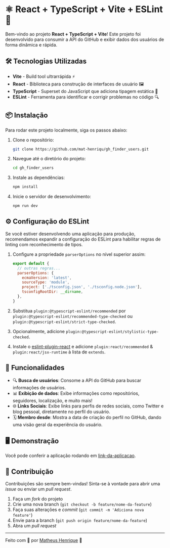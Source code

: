 
# ⚛️ React + TypeScript + Vite + ESLint 🚀

Bem-vindo ao projeto **React + TypeScript + Vite**! Este projeto foi desenvolvido para consumir a API do GitHub e exibir dados dos usuários de forma dinâmica e rápida.

## 🛠️ Tecnologias Utilizadas

- **Vite** - Build tool ultrarrápida ⚡
- **React** - Biblioteca para construção de interfaces de usuário 🖼️
- **TypeScript** - Superset do JavaScript que adiciona tipagem estática 📝
- **ESLint** - Ferramenta para identificar e corrigir problemas no código 🔍

## 📦 Instalação

Para rodar este projeto localmente, siga os passos abaixo:

1. Clone o repositório:
   ```bash
   git clone https://github.com/mat-henriqu/gh_finder_users.git
   ```
2. Navegue até o diretório do projeto:
   ```bash
   cd gh_finder_users
   ```
3. Instale as dependências:
   ```bash
   npm install
   ```
4. Inicie o servidor de desenvolvimento:
   ```bash
   npm run dev
   ```

## ⚙️ Configuração do ESLint

Se você estiver desenvolvendo uma aplicação para produção, recomendamos expandir a configuração do ESLint para habilitar regras de linting com reconhecimento de tipos.

1. Configure a propriedade `parserOptions` no nível superior assim:
   ```js
   export default {
     // outras regras...
     parserOptions: {
       ecmaVersion: 'latest',
       sourceType: 'module',
       project: ['./tsconfig.json', './tsconfig.node.json'],
       tsconfigRootDir: __dirname,
     },
   }
   ```

2. Substitua `plugin:@typescript-eslint/recommended` por `plugin:@typescript-eslint/recommended-type-checked` ou `plugin:@typescript-eslint/strict-type-checked`.
3. Opcionalmente, adicione `plugin:@typescript-eslint/stylistic-type-checked`.
4. Instale o [eslint-plugin-react](https://github.com/jsx-eslint/eslint-plugin-react) e adicione `plugin:react/recommended` & `plugin:react/jsx-runtime` à lista de `extends`.

## 🚀 Funcionalidades

- 🔍 **Busca de usuários**: Consome a API do GitHub para buscar informações de usuários.
- 📊 **Exibição de dados**: Exibe informações como repositórios, seguidores, localização, e muito mais!
- 🌐 **Links Sociais**: Exibe links para perfis de redes sociais, como Twitter e blog pessoal, diretamente no perfil do usuário.
- 🗓️ **Membro desde**: Mostra a data de criação do perfil no GitHub, dando uma visão geral da experiência do usuário.

## 🖥️ Demonstração

Você pode conferir a aplicação rodando em [link-da-aplicacao](https://mat-henriqu.github.io/gh_finder_users/).

## 🤝 Contribuição

Contribuições são sempre bem-vindas! Sinta-se à vontade para abrir uma _issue_ ou enviar um _pull request_.

1. Faça um _fork_ do projeto
2. Crie uma nova branch (`git checkout -b feature/nome-da-feature`)
3. Faça suas alterações e _commit_ (`git commit -m 'Adiciona nova feature'`)
4. Envie para a branch (`git push origin feature/nome-da-feature`)
5. Abra um _pull request_

---

Feito com 💙 por [Matheus Henrique](https://github.com/mat-henriqu/) 🚀
